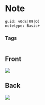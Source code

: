 # Note
```
guid: v0ds|R9|Q)
notetype: Basic+
```

### Tags
```
```

## Front
<img src="Untitled (1).png" />

## Back
<img src="Untitled.png">
